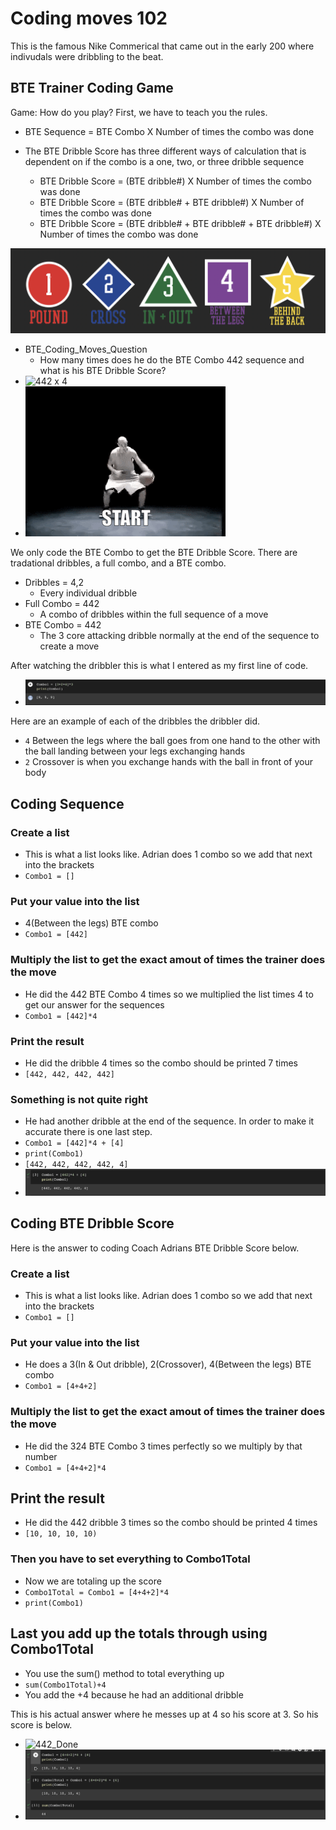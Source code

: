# Coding moves 102


This is the famous Nike Commerical that came out in the early 200 where indivudals were dribbling to the beat. 

## BTE Trainer Coding Game

Game: How do you play? First, we have to teach you the rules. 
- BTE Sequence = BTE Combo X Number of times the combo was done 

- The BTE Dribble Score has three different ways of calculation that is dependent on if the combo is a one, two, or three dribble sequence
  - BTE Dribble Score = (BTE dribble#) X Number of times the combo was done
  - BTE Dribble Score = (BTE dribble# + BTE dribble#) X Number of times the combo was done
  - BTE Dribble Score = (BTE dribble# + BTE dribble# + BTE dribble#) X Number of times the combo was done

![Dribble Tree](https://github.com/rashadwest/rashadwest.github.io/blob/master/_posts/Screen%20Shot%202022-05-22%20at%2012.59.16%20AM.png?raw=true)



- BTE_Coding_Moves_Question
  - How many times does he do the BTE Combo 442 sequence and what is his BTE Dribble Score?
- ![442 x 4](https://media.giphy.com/media/z8TfOcKDQSea9RVT0t/giphy.gif?raw=true)
- ![Slow motion](https://github.com/rashadwest/rashadwest.github.io/blob/master/_posts/NIKE%20COMMERICAL%20SLOW%20MO.gif?raw=true)


We only code the BTE Combo to get the BTE Dribble Score.  There are tradational dribbles, a full combo, and a BTE combo. 
- Dribbles = 4,2
  - Every individual dribble 
- Full Combo = 442
  - A combo of dribbles within the full sequence of a move
- BTE Combo = 442
  - The 3 core attacking dribble normally at the end of the sequence to create a move

After watching the dribbler this is what I entered as my first line of code. 
- ![Code](https://github.com/rashadwest/rashadwest.github.io/blob/master/_posts/Screen%20Shot%202022-05-22%20at%204.04.14%20AM.png?raw=true)


Here are an example of each of the dribbles the dribbler did. 
- `4` Between the legs where the ball goes from one hand to the other with the ball landing between your legs exchanging hands
- `2` Crossover is when you exchange hands with the ball in front of your body 

## Coding Sequence

### Create a list

- This is what a list looks like. Adrian does 1 combo so we add that next into the brackets
- `Combo1 = []` 

### Put your value into the list

- 4(Between the legs) BTE combo 
- `Combo1 = [442]`

### Multiply the list to get the exact amout of times the trainer does the move

- He did the 442 BTE Combo 4 times so we multiplied the list times 4 to get our answer for the sequences 
- `Combo1 = [442]*4`

### Print the result 

- He did the dribble 4 times so the combo should be printed 7 times 
- `[442, 442, 442, 442]`

### Something is not quite right
- He had another dribble at the end of the sequence. In order to make it accurate there is one last step.
- `Combo1 = [442]*4 + [4]`
- `print(Combo1)`
- `[442, 442, 442, 442, 4]`
- ![442_4](https://github.com/rashadwest/rashadwest.github.io/blob/master/_posts/Screen%20Shot%202022-05-22%20at%208.07.48%20PM.png?raw=true)


## Coding BTE Dribble Score

Here is the answer to coding Coach Adrians BTE Dribble Score below.

### Create a list

- This is what a list looks like. Adrian does 1 combo so we add that next into the brackets
- `Combo1 = []` 

### Put your value into the list

- He does a 3(In & Out dribble), 2(Crossover), 4(Between the legs) BTE combo 
- `Combo1 = [4+4+2]`

### Multiply the list to get the exact amout of times the trainer does the move

- He did the 324 BTE Combo 3 times perfectly so we multiply by that number
- `Combo1 = [4+4+2]*4`

## Print the result 

- He did the 442 dribble 3 times so the combo should be printed 4 times 
- `[10, 10, 10, 10)`

### Then you have to set everything to Combo1Total

- Now we are totaling up the score 
- `Combo1Total = Combo1 = [4+4+2]*4`
- `print(Combo1)`

## Last you add up the totals through using Combo1Total 

- You use the sum() method to total everything up
- `sum(Combo1Total)+4`
- You add the +4 because he had an additional dribble

This is his actual answer where he messes up at 4 so his score at 3. So his score is below.  
- ![442_Done](https://media.giphy.com/media/z8TfOcKDQSea9RVT0t/giphy.gif?raw=true)
- ![Answer](https://github.com/rashadwest/rashadwest.github.io/blob/master/_posts/Screen%20Shot%202022-05-22%20at%208.02.28%20PM.png?raw=true)
